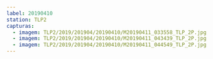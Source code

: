 ```yaml
---
label: 20190410
station: TLP2
capturas:
  - imagem: TLP2/2019/201904/20190410/M20190411_033558_TLP_2P.jpg
  - imagem: TLP2/2019/201904/20190410/M20190411_043439_TLP_2P.jpg
  - imagem: TLP2/2019/201904/20190410/M20190411_044549_TLP_2P.jpg
---
```

